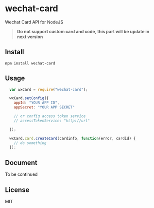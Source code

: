 wechat-card
========================

Wechat Card API for NodeJS 

> **Do not support custom card and code, this part will be update in next version**

## Install

    npm install wechat-card

## Usage

```javascript
  var wxCard = require("wechat-card");

  wxCard.setConfig({
    appId: "YOUR APP ID",
    appSecret: "YOUR APP SECRET"

    // or config access token service
    // accessTokenService: "http://url"

  });

  wxCard.card.createCard(cardinfo, function(error, cardid) {
    // do something
  });
```

## Document

To be continued

## License

MIT